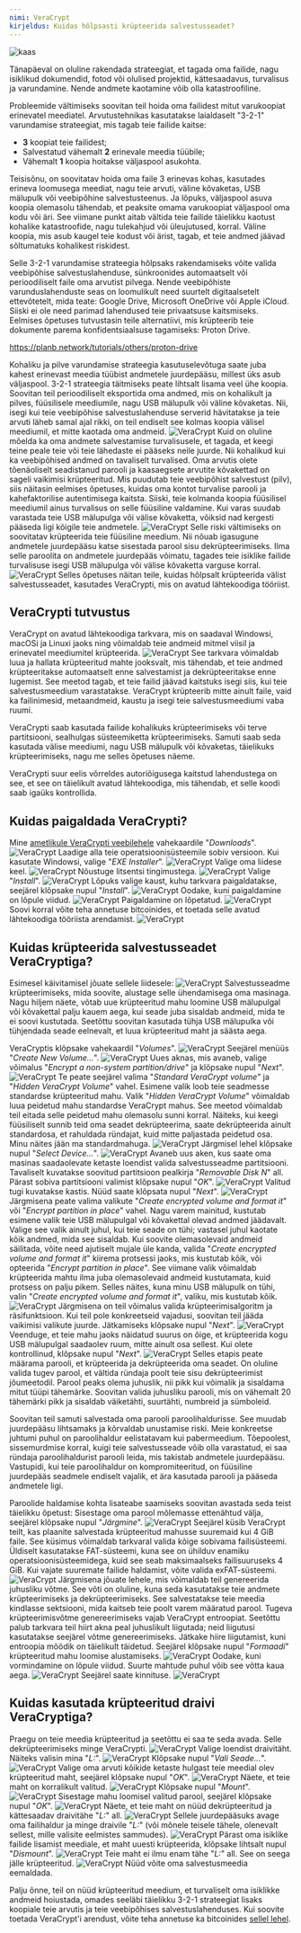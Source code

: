 ```yaml
---
nimi: VeraCrypt
kirjeldus: Kuidas hõlpsasti krüpteerida salvestusseadet?
---
```

![kaas](assets/cover.webp)

Tänapäeval on oluline rakendada strateegiat, et tagada oma failide, nagu isiklikud dokumendid, fotod või olulised projektid, kättesaadavus, turvalisus ja varundamine. Nende andmete kaotamine võib olla katastroofiline.

Probleemide vältimiseks soovitan teil hoida oma failidest mitut varukoopiat erinevatel meediatel. Arvutustehnikas kasutatakse laialdaselt "3-2-1" varundamise strateegiat, mis tagab teie failide kaitse:
- **3** koopiat teie failidest;
- Salvestatud vähemalt **2** erinevale meedia tüübile;
- Vähemalt **1** koopia hoitakse väljaspool asukohta.

Teisisõnu, on soovitatav hoida oma faile 3 erinevas kohas, kasutades erineva loomusega meediat, nagu teie arvuti, väline kõvaketas, USB mälupulk või veebipõhine salvestusteenus. Ja lõpuks, väljaspool asuva koopia olemasolu tähendab, et peaksite omama varukoopiat väljaspool oma kodu või äri. See viimane punkt aitab vältida teie failide täielikku kaotust kohalike katastroofide, nagu tulekahjud või üleujutused, korral. Väline koopia, mis asub kaugel teie kodust või ärist, tagab, et teie andmed jäävad sõltumatuks kohalikest riskidest.

Selle 3-2-1 varundamise strateegia hõlpsaks rakendamiseks võite valida veebipõhise salvestuslahenduse, sünkroonides automaatselt või perioodiliselt faile oma arvutist pilvega. Nende veebipõhiste varunduslahenduste seas on loomulikult need suurtelt digitaalsetelt ettevõtetelt, mida teate: Google Drive, Microsoft OneDrive või Apple iCloud. Siiski ei ole need parimad lahendused teie privaatsuse kaitsmiseks. Eelmises õpetuses tutvustasin teile alternatiivi, mis krüpteerib teie dokumente parema konfidentsiaalsuse tagamiseks: Proton Drive.

https://planb.network/tutorials/others/proton-drive

Kohaliku ja pilve varundamise strateegia kasutuselevõtuga saate juba kahest erinevast meedia tüübist andmetele juurdepääsu, millest üks asub väljaspool. 3-2-1 strateegia täitmiseks peate lihtsalt lisama veel ühe koopia. Soovitan teil perioodiliselt eksportida oma andmed, mis on kohalikult ja pilves, füüsilisele meediumile, nagu USB mälupulk või väline kõvaketas. Nii, isegi kui teie veebipõhise salvestuslahenduse serverid hävitatakse ja teie arvuti läheb samal ajal rikki, on teil endiselt see kolmas koopia välisel meediumil, et mitte kaotada oma andmeid.
![VeraCrypt](assets/notext/01.webp)
Kuid on oluline mõelda ka oma andmete salvestamise turvalisusele, et tagada, et keegi teine peale teie või teie lähedaste ei pääseks neile juurde. Nii kohalikud kui ka veebipõhised andmed on tavaliselt turvalised. Oma arvutis olete tõenäoliselt seadistanud parooli ja kaasaegsete arvutite kõvakettad on sageli vaikimisi krüpteeritud. Mis puudutab teie veebipõhist salvestust (pilv), siis näitasin eelmises õpetuses, kuidas oma kontot turvalise parooli ja kahefaktorilise autentimisega kaitsta. Siiski, teie kolmanda koopia füüsilisel meediumil ainus turvalisus on selle füüsiline valdamine. Kui varas suudab varastada teie USB mälupulga või välise kõvaketta, võiksid nad kergesti pääseda ligi kõigile teie andmetele.
![VeraCrypt](assets/notext/02.webp)
Selle riski vältimiseks on soovitatav krüpteerida teie füüsiline meedium. Nii nõuab igasugune andmetele juurdepääsu katse sisestada parool sisu dekrüpteerimiseks. Ilma selle paroolita on andmetele juurdepääs võimatu, tagades teie isiklike failide turvalisuse isegi USB mälupulga või välise kõvaketta varguse korral.
![VeraCrypt](assets/notext/03.webp)
Selles õpetuses näitan teile, kuidas hõlpsalt krüpteerida välist salvestusseadet, kasutades VeraCrypti, mis on avatud lähtekoodiga tööriist.
## VeraCrypti tutvustus

VeraCrypt on avatud lähtekoodiga tarkvara, mis on saadaval Windowsi, macOSi ja Linuxi jaoks ning võimaldab teie andmeid mitmel viisil ja erinevatel meediumitel krüpteerida.
![VeraCrypt](assets/notext/04.webp)
See tarkvara võimaldab luua ja hallata krüpteeritud mahte jooksvalt, mis tähendab, et teie andmed krüpteeritakse automaatselt enne salvestamist ja dekrüpteeritakse enne lugemist. See meetod tagab, et teie failid jäävad kaitstuks isegi siis, kui teie salvestusmeedium varastatakse. VeraCrypt krüpteerib mitte ainult faile, vaid ka failinimesid, metaandmeid, kaustu ja isegi teie salvestusmeediumi vaba ruumi.

VeraCrypti saab kasutada failide kohalikuks krüpteerimiseks või terve partitsiooni, sealhulgas süsteemiketta krüpteerimiseks. Samuti saab seda kasutada välise meediumi, nagu USB mälupulk või kõvaketas, täielikuks krüpteerimiseks, nagu me selles õpetuses näeme.

VeraCrypti suur eelis võrreldes autoriõigusega kaitstud lahendustega on see, et see on täielikult avatud lähtekoodiga, mis tähendab, et selle koodi saab igaüks kontrollida.

## Kuidas paigaldada VeraCrypti?

Mine [ametlikule VeraCrypti veebilehele](https://www.veracrypt.fr/en/Downloads.html) vahekaardile "*Downloads*".
![VeraCrypt](assets/notext/05.webp)
Laadige alla teie operatsioonisüsteemile sobiv versioon. Kui kasutate Windowsi, valige "*EXE Installer*".
![VeraCrypt](assets/notext/06.webp)
Valige oma liidese keel.
![VeraCrypt](assets/notext/07.webp)
Nõustuge litsentsi tingimustega.
![VeraCrypt](assets/notext/08.webp)
Valige "*Install*".
![VeraCrypt](assets/notext/09.webp)
Lõpuks valige kaust, kuhu tarkvara paigaldatakse, seejärel klõpsake nupul "*Install*".
![VeraCrypt](assets/notext/10.webp)
Oodake, kuni paigaldamine on lõpule viidud.
![VeraCrypt](assets/notext/11.webp)
Paigaldamine on lõpetatud.
![VeraCrypt](assets/notext/12.webp)
Soovi korral võite teha annetuse bitcoinides, et toetada selle avatud lähtekoodiga tööriista arendamist.
![VeraCrypt](assets/notext/13.webp)
## Kuidas krüpteerida salvestusseadet VeraCryptiga?

Esimesel käivitamisel jõuate sellele liidesele:
![VeraCrypt](assets/notext/14.webp)
Salvestusseadme krüpteerimiseks, mida soovite, alustage selle ühendamisega oma masinaga. Nagu hiljem näete, võtab uue krüpteeritud mahu loomine USB mälupulgal või kõvakettal palju kauem aega, kui seade juba sisaldab andmeid, mida te ei soovi kustutada. Seetõttu soovitan kasutada tühja USB mälupulka või tühjendada seade eelnevalt, et luua krüpteeritud maht ja säästa aega.

VeraCryptis klõpsake vahekaardil "*Volumes*".
![VeraCrypt](assets/notext/15.webp)
Seejärel menüüs "*Create New Volume...*".
![VeraCrypt](assets/notext/16.webp)
Uues aknas, mis avaneb, valige võimalus "*Encrypt a non-system partition/drive*" ja klõpsake nupul "*Next*".
![VeraCrypt](assets/notext/17.webp)
Te peate seejärel valima "*Standard VeraCrypt volume*" ja "*Hidden VeraCrypt Volume*" vahel. Esimene valik loob teie seadmesse standardse krüpteeritud mahu. Valik "*Hidden VeraCrypt Volume*" võimaldab luua peidetud mahu standardse VeraCrypt mahus. See meetod võimaldab teil eitada selle peidetud mahu olemasolu sunni korral. Näiteks, kui keegi füüsiliselt sunnib teid oma seadet dekrüpteerima, saate dekrüpteerida ainult standardosa, et rahuldada ründajat, kuid mitte paljastada peidetud osa. Minu näites jään ma standardmahuga. ![VeraCrypt](assets/notext/18.webp)
Järgmisel lehel klõpsake nupul "*Select Device...*".
![VeraCrypt](assets/notext/19.webp)
Avaneb uus aken, kus saate oma masinas saadaolevate ketaste loendist valida salvestusseadme partitsiooni. Tavaliselt kuvatakse soovitud partitsioon pealkirja "*Removable Disk N*" all. Pärast sobiva partitsiooni valimist klõpsake nupul "*OK*".
![VeraCrypt](assets/notext/20.webp)
Valitud tugi kuvatakse kastis. Nüüd saate klõpsata nupul "*Next*". ![VeraCrypt](assets/notext/21.webp)
Järgmisena peate valima valikute "*Create encrypted volume and format it*" või "*Encrypt partition in place*" vahel. Nagu varem mainitud, kustutab esimene valik teie USB mälupulgal või kõvakettal olevad andmed jäädavalt. Valige see valik ainult juhul, kui teie seade on tühi; vastasel juhul kaotate kõik andmed, mida see sisaldab. Kui soovite olemasolevaid andmeid säilitada, võite need ajutiselt mujale üle kanda, valida "*Create encrypted volume and format it*" kiirema protsessi jaoks, mis kustutab kõik, või opteerida "*Encrypt partition in place*". See viimane valik võimaldab krüpteerida mahtu ilma juba olemasolevaid andmeid kustutamata, kuid protsess on palju pikem. Selles näites, kuna minu USB mälupulk on tühi, valin "*Create encrypted volume and format it*", valiku, mis kustutab kõik.
![VeraCrypt](assets/notext/22.webp)
Järgmisena on teil võimalus valida krüpteerimisalgoritm ja räsifunktsioon. Kui teil pole konkreetseid vajadusi, soovitan teil jääda vaikimisi valikute juurde. Jätkamiseks klõpsake nupul "*Next*".
![VeraCrypt](assets/notext/23.webp)
Veenduge, et teie mahu jaoks näidatud suurus on õige, et krüpteerida kogu USB mälupulgal saadaolev ruum, mitte ainult osa sellest. Kui olete kontrollinud, klõpsake nupul "*Next*".
![VeraCrypt](assets/notext/24.webp)
Selles etapis peate määrama parooli, et krüpteerida ja dekrüpteerida oma seadet. On oluline valida tugev parool, et vältida ründaja poolt teie sisu dekrüpteerimist jõumeetodil. Parool peaks olema juhuslik, nii pikk kui võimalik ja sisaldama mitut tüüpi tähemärke. Soovitan valida juhusliku parooli, mis on vähemalt 20 tähemärki pikk ja sisaldab väiketähti, suurtähti, numbreid ja sümboleid.

Soovitan teil samuti salvestada oma parooli paroolihaldurisse. See muudab juurdepääsu lihtsamaks ja kõrvaldab unustamise riski. Meie konkreetse juhtumi puhul on paroolihaldur eelistatavam kui pabermeedium. Tõepoolest, sissemurdmise korral, kuigi teie salvestusseade võib olla varastatud, ei saa ründaja paroolihaldurist parooli leida, mis takistab andmetele juurdepääsu. Vastupidi, kui teie paroolihaldur on kompromiteeritud, on füüsiline juurdepääs seadmele endiselt vajalik, et ära kasutada parooli ja pääseda andmetele ligi.

Paroolide haldamise kohta lisateabe saamiseks soovitan avastada seda teist täielikku õpetust:
Sisestage oma parool mõlemasse ettenähtud välja, seejärel klõpsake nupul "*Järgmine*". ![VeraCrypt](assets/notext/25.webp)
Seejärel küsib VeraCrypt teilt, kas plaanite salvestada krüpteeritud mahusse suuremaid kui 4 GiB faile. See küsimus võimaldab tarkvaral valida kõige sobivama failisüsteemi. Üldiselt kasutatakse FAT-süsteemi, kuna see on ühilduv enamiku operatsioonisüsteemidega, kuid see seab maksimaalseks failisuuruseks 4 GiB. Kui vajate suuremate failide haldamist, võite valida exFAT-süsteemi.
![VeraCrypt](assets/notext/26.webp)
Järgmisena jõuate lehele, mis võimaldab teil genereerida juhusliku võtme. See võti on oluline, kuna seda kasutatakse teie andmete krüpteerimiseks ja dekrüpteerimiseks. See salvestatakse teie meedia kindlasse sektsiooni, mida kaitseb teie poolt varem määratud parool. Tugeva krüpteerimisvõtme genereerimiseks vajab VeraCrypt entroopiat. Seetõttu palub tarkvara teil hiirt akna peal juhuslikult liigutada; neid liigutusi kasutatakse seejärel võtme genereerimiseks. Jätkake hiire liigutamist, kuni entroopia mõõdik on täielikult täidetud. Seejärel klõpsake nupul "*Formaadi*" krüpteeritud mahu loomise alustamiseks.
![VeraCrypt](assets/notext/27.webp)
Oodake, kuni vormindamine on lõpule viidud. Suurte mahtude puhul võib see võtta kaua aega.
![VeraCrypt](assets/notext/28.webp)
Seejärel saate kinnituse.
![VeraCrypt](assets/notext/29.webp)
## Kuidas kasutada krüpteeritud draivi VeraCryptiga?

Praegu on teie meedia krüpteeritud ja seetõttu ei saa te seda avada. Selle dekrüpteerimiseks minge VeraCrypti.
![VeraCrypt](assets/notext/30.webp)
Valige loendist draivitäht. Näiteks valisin mina "*L:*".
![VeraCrypt](assets/notext/31.webp)
Klõpsake nupul "*Vali Seade...*".
![VeraCrypt](assets/notext/32.webp)
Valige oma arvuti kõikide ketaste hulgast teie meedial olev krüpteeritud maht, seejärel klõpsake nupul "*OK*".
![VeraCrypt](assets/notext/33.webp)
Näete, et teie maht on korralikult valitud.
![VeraCrypt](assets/notext/34.webp)
Klõpsake nupul "*Mount*".
![VeraCrypt](assets/notext/35.webp)
Sisestage mahu loomisel valitud parool, seejärel klõpsake nupul "*OK*".
![VeraCrypt](assets/notext/36.webp)
Näete, et teie maht on nüüd dekrüpteeritud ja kättesaadav draivitähe "*L:*" all.
![VeraCrypt](assets/notext/37.webp)
Sellele juurdepääsuks avage oma failihaldur ja minge draivile "*L:*" (või mõnele teisele tähele, olenevalt sellest, mille valisite eelmistes sammudes). ![VeraCrypt](assets/notext/38.webp)
Pärast oma isiklike failide lisamist meediale, et maht uuesti krüpteerida, klõpsake lihtsalt nupul "*Dismount*".
![VeraCrypt](assets/notext/39.webp)
Teie maht ei ilmu enam tähe "*L:*" all. See on seega jälle krüpteeritud.
![VeraCrypt](assets/notext/40.webp)
Nüüd võite oma salvestusmeedia eemaldada.

Palju õnne, teil on nüüd krüpteeritud meedium, et turvaliselt oma isiklikke andmeid hoiustada, omades seeläbi täielikku 3-2-1 strateegiat lisaks koopiale teie arvutis ja teie veebipõhises salvestuslahenduses.
Kui soovite toetada VeraCrypt'i arendust, võite teha annetuse ka bitcoinides [sellel lehel](https://www.veracrypt.fr/en/Donation.html).